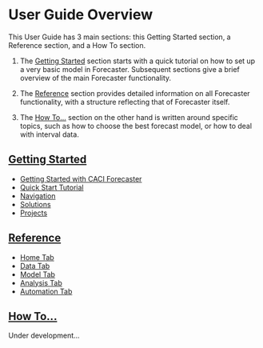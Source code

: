# User Guide Overview

This User Guide has 3 main sections: this Getting Started section, a Reference section, and a How To section. 

1.  The [Getting Started](/getting-started/Getting-started.md) section starts with a quick tutorial on how to set up a very basic model in Forecaster. Subsequent sections give a brief overview of the main Forecaster functionality. 

2. The [Reference](/reference/reference.md) section provides detailed information on all Forecaster functionality, with a structure reflecting that of Forecaster itself.

3. The [How To...](/how-to/how-to.md) section on the other hand is written around specific topics, such as how to choose the best forecast model, or how to deal with interval data.

## [Getting Started](/getting-started/Getting-started.md)
<!--* [About the User Guide](getting-started/user-guide.md) -->
* [Getting Started with CACI Forecaster](/getting-started/Getting-started.md)
* [Quick Start Tutorial](/getting-started/Tutorial.md)
* [Navigation](/getting-started/Navigation.md)
* [Solutions](/getting-started/Solution.md)
* [Projects](/getting-started/Projects.md)



## [Reference](/reference/reference.md)
* [Home Tab](/reference/Home/Home.md)
* [Data Tab](/reference/Data/Data.md)
* [Model Tab](/reference/Forecasting/Forecasting-Overview.md)
* [Analysis Tab](/reference/Analysis/Analysis.md)
* [Automation Tab](/reference/Automation/Automation.md)


## [How To...](/how-to/how-to.md)
Under development...

<!--
* [Forecasting Models Overview](user-cases/Forecast-Models-Overview.md)
* [Using Marketing Type Delays](user-cases/Delays.md)
* [Interval Forecasting](user-cases/Interval-Forecasting.md)
-->

